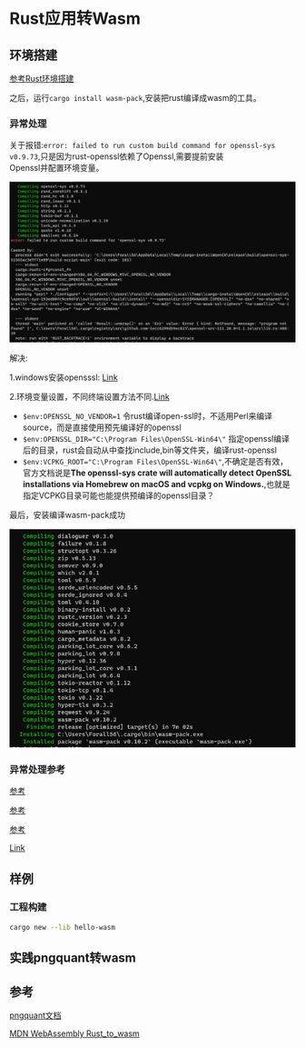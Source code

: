 # Rust应用转Wasm

## 环境搭建

[参考Rust环境搭建](../../../Tools/EnvironmentSetup/Rust/README.md)

之后，运行`cargo install wasm-pack`,安装把rust编译成wasm的工具。

### 异常处理

关于报错:`error: failed to run custom build command for openssl-sys v0.9.73`,只是因为rust-openssl依赖了Openssl,需要提前安装  
Openssl并配置环境变量。

![异常](./images/微信截图_20220523164842.png)

解决:

1.windows安装opensssl: [Link](http://slproweb.com/products/Win32OpenSSL.html)

2.环境变量设置，不同终端设置方法不同.[Link](https://www.heyqz.fun/2021/06/12/Windows%E4%B8%8D%E5%90%8C%E7%BB%88%E7%AB%AF%E7%8E%AF%E5%A2%83%E5%8F%98%E9%87%8F%E8%AE%BE%E7%BD%AE/)
* `$env:OPENSSL_NO_VENDOR=1`  令rust编译open-ssl时，不适用Perl来编译source，而是直接使用预先编译好的openssl
* `$env:OPENSSL_DIR="C:\Program Files\OpenSSL-Win64\"` 指定openssl编译后的目录，rust会自动从中查找include,bin等文件夹，编译rust-openssl
* `$env:VCPKG_ROOT="C:\Program Files\OpenSSL-Win64\"`,不确定是否有效，官方文档说是**The openssl-sys crate will automatically detect OpenSSL installations via Homebrew on macOS and vcpkg on Windows.**,也就是指定VCPKG目录可能也能提供预编译的openssl目录？

最后，安装编译wasm-pack成功

![Link](./images/%E5%BE%AE%E4%BF%A1%E6%88%AA%E5%9B%BE_20220523164903.png)


### 异常处理参考

[参考](https://github.com/rustwasm/wasm-pack/issues/1108)

[参考](https://docs.rs/crate/openssl/0.9.24)

[参考](https://stackoverflow.com/questions/68646684/cant-install-cargo-wasm-pack)

[Link](https://docs.rs/openssl/latest/openssl/)

## 样例

### 工程构建

```sh
cargo new --lib hello-wasm
```

## 实践pngquant转wasm

## 参考

[pngquant文档](http://pngquant.com/install.html)

[MDN WebAssembly Rust_to_wasm](https://developer.mozilla.org/en-US/docs/WebAssembly/Rust_to_wasm)